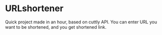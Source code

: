 # URLshortener

Quick project made in an hour, based on cuttly API. You can enter URL you want to be shortened, and you get shortened link.
